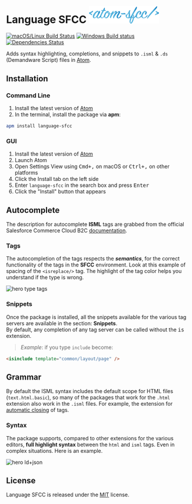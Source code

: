 <h1>
    Language SFCC
    <img
        width="190px"
        src="https://raw.githubusercontent.com/matteobertoldo/language-sfcc/assets/ui/atom-sfcc.svg?sanitize=true"
        alt="Atom SFCC"
    />
</h1>

[![macOS/Linux Build Status](https://travis-ci.org/matteobertoldo/language-sfcc.svg?branch=master)](https://travis-ci.org/matteobertoldo/language-sfcc) [![Windows Build status](https://ci.appveyor.com/api/projects/status/bxsl40wyjcuxaa2g?svg=true)](https://ci.appveyor.com/project/matteobertoldo/language-sfcc) [![Dependencies Status](https://david-dm.org/matteobertoldo/language-sfcc/status.svg)](https://david-dm.org/matteobertoldo/language-sfcc)

Adds syntax highlighting, completions, and snippets to `.isml` &amp; `.ds` (Demandware Script) files in [Atom](https://atom.io).

## Installation

### Command Line

1.  Install the latest version of [Atom](https://atom.io)
2.  In the terminal, install the package via **apm**:

```sh
apm install language-sfcc
```

### GUI

1.  Install the latest version of [Atom](https://atom.io)
2.  Launch Atom
3.  Open Settings View using <kbd>Cmd+,</kbd> on macOS or <kbd>Ctrl+,</kbd> on other platforms
4.  Click the Install tab on the left side
5.  Enter `language-sfcc` in the search box and press <kbd>Enter</kbd>
6.  Click the "Install" button that appears

## Autocomplete

The description for autocomplete **ISML** tags are grabbed from the official Salesforce Commerce Cloud B2C [documentation](https://documentation.b2c.commercecloud.salesforce.com/DOC2/topic/com.demandware.dochelp/ISML/ISML.html).

### Tags

The autocompletion of the tags respects the _**semantics**_, for the correct functionality of the tags in the **SFCC** environment.
Look at this example of spacing of the `<isreplace/>` tag. The highlight of the tag color helps you understand if the type is wrong.

<img
    width="420px"
    src="https://user-images.githubusercontent.com/15775323/71999128-2304c680-3241-11ea-9f6e-379f462587aa.gif"
    alt="hero type tags"
/>

### Snippets

Once the package is installed, all the snippets available for the various tag servers are available in the section: **Snippets**. <br /> By default, any completion of any tag server can be called without the <kbd>is</kbd> extension.

> _Example_: if you type `include` become:

```html
<isinclude template="common/layout/page" />
```

## Grammar

By default the ISML syntax includes the default scope for HTML files (`text.html.basic`), so many of the packages that work for the `.html` extension also work in the `.isml` files. For example, the extension for [automatic closing](https://atom.io/packages/autoclose-html-plus) of tags.

### Syntax

The package supports, compared to other extensions for the various editors, **full highlight syntax** between the `html` and `isml` tags. Even in complex situations. Here is an example.

<img
    width="672px"
    src="https://user-images.githubusercontent.com/15775323/71999465-bdfda080-3241-11ea-8a0e-88000eb19dca.png"
    alt="hero ld+json"
/>

## License

Language SFCC is released under the [MIT](https://github.com/matteobertoldo/language-sfcc/blob/master/LICENSE) license.
